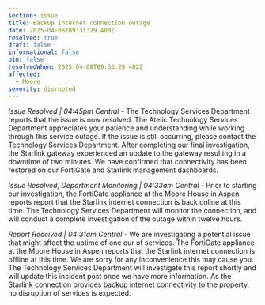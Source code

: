 ```yaml
---
section: issue
title: Backup internet connection outage
date: 2025-04-08T09:31:29.400Z
resolved: true
draft: false
informational: false
pin: false
resolvedWhen: 2025-04-08T09:33:29.402Z
affected:
  - Moore
severity: disrupted
---
```

*Issue Resolved | 04:45pm Central* - The Technology Services Department reports that the issue is now resolved. The Atelic Technology Services Department appreciates your patience and understanding while working through this service outage. If the issue is still occurring, please contact the Technology Services Department. After completing our final investigation, the Starlink gateway experienced an update to the gateway resulting in a downtime of two minutes. We have confirmed that connectivity has been restored on our FortiGate and Starlink management dashboards.

*Issue Resolved, Department Monitoring | 04:33am Central* - Prior to starting our investigation, the FortiGate appliance at the Moore House in Aspen reports report that the Starlink internet connection is back online at this time. The Technology Services Department will monitor the connection, and will conduct a complete investigation of the outage within twelve hours.

*Report Received | 04:31am Central* - We are investigating a potential issue that might affect the uptime of one our of services. The FortiGate appliance at the Moore House in Aspen reports that the Starlink internet connection is offline at this time. We are sorry for any inconvenience this may cause you. The Technology Services Department will investigate this report shortly and will update this incident post once we have more information. As the Starlink connection provides backup internet connectivity to the property, no disruption of services is expected.
